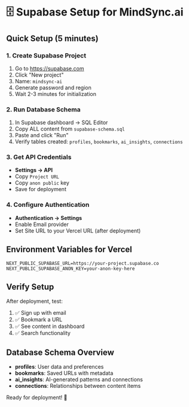 # 🗄️ Supabase Setup for MindSync.ai

## Quick Setup (5 minutes)

### 1. Create Supabase Project
1. Go to https://supabase.com
2. Click "New project" 
3. Name: `mindsync-ai`
4. Generate password and region
5. Wait 2-3 minutes for initialization

### 2. Run Database Schema
1. In Supabase dashboard → SQL Editor
2. Copy ALL content from `supabase-schema.sql`
3. Paste and click "Run"
4. Verify tables created: `profiles`, `bookmarks`, `ai_insights`, `connections`

### 3. Get API Credentials
- **Settings → API**
- Copy `Project URL` 
- Copy `anon public` key
- Save for deployment

### 4. Configure Authentication
- **Authentication → Settings**
- Enable Email provider
- Set Site URL to your Vercel URL (after deployment)

## Environment Variables for Vercel

```
NEXT_PUBLIC_SUPABASE_URL=https://your-project.supabase.co
NEXT_PUBLIC_SUPABASE_ANON_KEY=your-anon-key-here
```

## Verify Setup

After deployment, test:
1. ✅ Sign up with email
2. ✅ Bookmark a URL  
3. ✅ See content in dashboard
4. ✅ Search functionality

## Database Schema Overview

- **profiles**: User data and preferences
- **bookmarks**: Saved URLs with metadata  
- **ai_insights**: AI-generated patterns and connections
- **connections**: Relationships between content items

Ready for deployment! 🚀